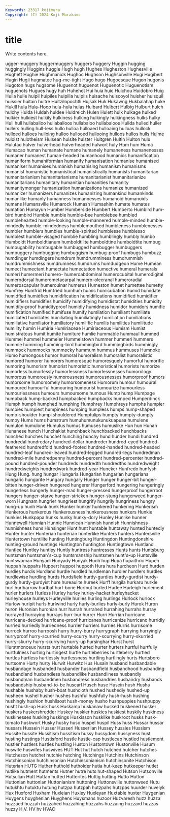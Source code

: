 ```yaml
---
Keywords: 23317 kojimura
Copyright: (C) 2024 Koji Murakami
---
```


# title

Write contents here.



ugger-muggery huggermuggery huggers huggery Huggin hugging huggingly Huggins huggle
Hugh hugh Hughes Hugheston Hughesville Hughett Hughie Hughmanick Hughoc Hughson
Hughsonville Hugi Hugibert Hugin Hugli hugmatee hug-me-tight Hugo hugo Hugoesque
Hugon hugonis Hugoton hugs hugsome Huguenot huguenot Huguenotic Huguenotism huguenots
Hugues hugy huh Huhehot Hui huia huic Huichou Huidobro Huig
Huila huile huipil huipiles huipilla huipils huisache huiscoyol huisher huisquil
huissier huitain huitre Huitzilopochtli Hujsak Huk Hukawng Hukbalahap huke Hukill
hula Hula-Hoop hula-hula hulas Hulbard Hulbert Hulbig Hulburt hulch hulchy
Hulda Huldah huldee Huldreich Hulen Hulett hulk hulkage hulked hulkier
hulkiest hulkily hulkiness hulking hulkingly hulkingness hulks hulky Hull hull
hullaballoo hullaballoos hullabaloo hullabaloos Hullda hulled huller hullers hulling hull-less
hullo hulloa hulloaed hulloaing hulloas hullock hulloed hulloes hulloing hulloo
hullooed hullooing hulloos hullos hulls Hulme huloist hulotheism Hulsean hulsite
hulster Hultgren Hultin Hulton hulu Hulutao hulver hulverhead hulverheaded hulwort
huly Hum hum Huma Humacao human humanate humane humanely humaneness
humanenesses humaner humanest human-headed humanhood humanics humanification humaniform humaniformian humanify
humanisation humanise humanised humaniser humanises humanish humanising humanism humanisms humanist
humanistic humanistical humanistically humanists humanitarian humanitarianism humanitarianisms humanitarianist humanitarianize humanitarians
humanitary humanitian humanities humanity humanitymonger humanization humanizations humanize humanized humanizer
humanizers humanizes humanizing humankind humankinds humanlike humanly humanness humannesses humanoid
humanoids humans Humansville Humarock Humash Humashim humate humates humation Humayun
Humber Humberside Humbert Humberto Humbird hum-bird humbird Humble humble humble-bee
humblebee humbled humblehearted humble-looking humble-mannered humble-minded humble-mindedly humble-mindedness humblemouthed humbleness
humblenesses humbler humblers humbles humble-spirited humblesse humblesso humblest humble-visaged humblie
humbling humblingly humbly humbo Humboldt Humboldtianum humboldtilite humboldtine humboldtite humbug
humbugability humbugable humbugged humbugger humbuggers humbuggery humbugging humbuggism humbug-proof humbugs
humbuzz humdinger humdingers humdrum humdrumminess humdrummish humdrummishness humdrumness humdrums humdudgeon
Hume Humean humect humectant humectate humectation humective humeral humerals humeri
humermeri humero- humeroabdominal humerocubital humerodigital humerodorsal humerometacarpal humero-olecranal humeroradial humeroscapular
humeroulnar humerus Humeston humet humettee humetty Humfrey Humfrid Humfried humhum
humic humicubation humid humidate humidfied humidfies humidification humidifications humidified humidifier
humidifiers humidifies humidify humidifying humidistat humidities humidity humidity-proof humidityproof humidly
humidness humidor humidors humific humification humified humifuse humify humilation humiliant
humiliate humiliated humiliates humiliating humiliatingly humiliation humiliations humiliative humiliator humiliatory
humilific humilis humilities humilitude humility humin Humiria Humiriaceae Humiriaceous Humism
Humist humistratous humit humite humiture humlie hummable hummaul hummed Hummel
hummel hummeler Hummelstown hummer hummeri hummers hummie humming humming-bird hummingbird
hummingbirds hummingly hummock hummocks hummocky hummum hummus hummuses Humnoke Humo
humongous humor humoral humoralism humoralist humoralistic humored humorer humorers humoresque
humoresquely humorful humorific humoring humorism humorist humoristic humoristical humorists humorize
humorless humorlessly humorlessness humorlessnesses humorology humorous humorously humorousness humorousnesses humorproof
humors humorsome humorsomely humorsomeness Humorum humour humoural humoured humourful humouring
humourist humourize humourless humourlessness humours humoursome humous Hump hump Humpage
humpback hump-backed humpbacked humpbacks humped Humperdinck Humph humph humphed humphing
Humphrey Humphreys humphs humpier humpies humpiest humpiness humping humpless humps
hump-shaped hump-shoulder hump-shouldered Humptulips humpty humpty-dumpty humpy Hums hums humstrum
humuhumunukunukuapuaa humulene humulon humulone Humulus humus humuses humuslike Hun hun
Hunan Hunanese hunch Hunchakist hunchback hunchbacked hunchbacks hunched hunches hunchet
hunching hunchy hund hunder hundi hundred hundredal hundredary hundred-dollar hundreder
hundred-eyed hundred-feathered hundredfold hundred-footed hundred-handed hundred-headed hundred-leaf hundred-leaved hundred-legged hundred-legs
hundredman hundred-mile hundredpenny hundred-percent hundred-percenter hundred-pound hundred-pounder hundreds hundredth hundredths
hundredweight hundredweights hundredwork hundred-year Huneker Hunfredo hunfysh Hung Hung. hung
hungar Hungaria Hungarian hungarian hungarians hungaric hungarite Hungary hungary Hunger
hunger hunger-bit hunger-bitten hunger-driven hungered hungerer Hungerford hungering hungeringly hungerless
hungerly hunger-mad hunger-pressed hungerproof hungerroot hungers hunger-starve hunger-stricken hunger-stung hungerweed
hunger-worn Hungnam hungrier hungriest hungrify hungrily hungriness hungry hung-up hunh
Hunk hunk Hunker hunker hunkered hunkering Hunkerism Hunkerous hunkerous Hunkerousness
hunkerousness hunkers Hunkie hunkies Hunkpapa hunks hunky hunky-dory Hunley Hunlike
hunner Hunnewell Hunnian Hunnic Hunnican Hunnish hunnish Hunnishness hunnishness huns
Hunsinger Hunt hunt huntable huntaway hunted huntedly Hunter hunter Hunterian
hunterian hunterlike Hunters hunters Huntersville Huntertown huntilite hunting Huntingburg Huntingdon
Huntingdonshire hunting-ground huntings Huntington huntington Huntingtown Huntland Huntlee Huntley huntley
Huntly huntress huntresses Hunts hunts Huntsburg huntsman huntsman's-cup huntsmanship huntsmen
hunt's-up Huntsville huntswoman Hunyadi Hunyady Hunyak Huoh hup Hupa hupaithric
Hupeh huppah huppahs Huppert huppot huppoth Hura hura hurcheon Hurd
hurden hurdies hurdis Hurdland hurdle hurdled hurdleman hurdler hurdlers hurdles
hurdlewise hurdling hurds Hurdsfield hurdy-gurdies hurdy-gurdist hurdy-gurdy hurdy-gurdyist hure hureaulite
hureek Hurff hurgila hurkaru hurkle hurl hurlbarrow hurlbat hurl-bone Hurlbut
hurled Hurlee Hurleigh hurlement hurler hurlers Hurless Hurley hurley hurley-hacket
hurleyhacket hurleyhouse hurleys Hurleyville hurlies hurling hurlings Hurlock hurlock Hurlow
hurlpit hurls hurlwind hurly hurly-burlies hurly-burly Hurok Huron huron Huronian
huronian hurr hurrah hurrahed hurrahing hurrahs hurray hurrayed hurraying hurrays
hurr-bur hurrer Hurri Hurrian hurricane hurricane-decked hurricane-proof hurricanes hurricanize hurricano
hurridly hurried hurriedly hurriedness hurrier hurriers hurries Hurris hurrisome hurrock
hurroo hurroosh hurry hurry-burry hurrygraph hurrying hurryingly hurryproof hurry-scurried hurry-scurry
hurry-scurrying hurry-skurried hurry-skurry hurry-skurrying hurry-up hursinghar Hurst hurst Hurstmonceux hursts
hurt hurtable hurted hurter hurters hurtful hurtfully hurtfulness hurting hurtingest
hurtle hurtleberries hurtleberry hurtled hurtles hurtless hurtlessly hurtlessness hurtling hurtlingly
hurts Hurtsboro hurtsome Hurty hurty Hurwit Hurwitz Hus Husain husband
husbandable husbandage husbanded husbander husbandfield husbandhood husbanding husbandland husbandless husbandlike
husbandliness husbandly husbandman husbandmen husbandress husbandries husbandry husbands husbandship husband-to-be
huscarl Husch huse Husein hush Husha hushable hushaby hush-boat hushcloth
hushed hushedly hushed-up husheen hushel husher hushes hushful hushfully hush-hush
hushing hushingly hushion hushllsost hush-money husho hushpuppies hushpuppy husht hush-up
Husk husk Huskamp huskanaw husked huskened husker huskers huskershredder Huskey
huskier huskies huskiest huskily huskiness huskinesses husking huskings Huskisson husklike
huskroot husks husk-tomato huskwort Husky husky huso huspel huspil Huss
huss Hussar hussar hussars Hussein Husser Husserl Husserlian Hussey hussies
Hussism Hussite hussite Hussitism hussitism hussy hussydom hussyness hust husting
hustings Hustisford hustle hustle-cap hustlecap hustled hustlement hustler hustlers hustles
hustling Huston Hustontown Hustonville Husum huswife huswifes huswives HUT Hut
hut hutch hutched hutcher hutches Hutcheson hutchet hutchie hutching Hutchings
Hutchins Hutchinson Hutchinsonian hutchinsonian Hutchinsonianism hutchinsonite Hutchison Huterian HUTG Huther
huthold hutholder hutia hut-keep hutkeeper hutlet hutlike hutment hutments Hutner
hutre huts hut-shaped Hutson Hutsonville Hutsulian Hutt Huttan hutted Hutterites
Huttig hutting Hutto Hutton Huttonian huttonian Huttonianism huttoning Huttonsville huttonweed
Hutu hutukhtu hutuktu hutung hutzpa hutzpah hutzpahs hutzpas huurder huvelyk
Hux Huxford Huxham Huxleian Huxley Huxleyan Huxtable huxter Huygenian Huygens
huyghenian Huyghens Huysmans huzoor Huzvaresh huzz huzza huzzaed huzzah huzzahed
huzzahing huzzahs huzzaing huzzard huzzas huzzy H.V. HV hv HVAC
